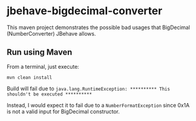 # jbehave-bigdecimal-converter

This maven project demonstrates the possible bad usages that BigDecimal (NumberConverter) JBehave allows.

## Run using Maven

From a terminal, just execute:

`mvn clean install`

Build will fail due to `java.lang.RuntimeException: ********** This shouldn't be executed **********`

Instead, I would expect it to fail due to a `NumberFormatException` since 0x1A is not a valid input for BigDecimal constructor.
